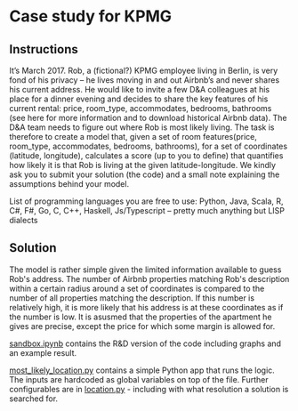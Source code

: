 # Case study for KPMG
## Instructions
It’s March 2017. Rob, a (fictional?) KPMG employee living in Berlin, is very fond of his privacy – he lives moving in and out Airbnb’s and never shares his current address. He would like to invite a few D&A colleagues at his place for a dinner evening and decides to share the key features of his current rental: price, room_type, accommodates, bedrooms, bathrooms (see here for more information and to download historical Airbnb data).
The D&A team needs to figure out where Rob is most likely living. The task is therefore to create a model that, given a set of room features(price, room_type, accommodates, bedrooms, bathrooms), for a set of coordinates (latitude, longitude), calculates a score (up to you to define) that quantifies how likely it is that Rob is living at the given latitude-longitude.
We kindly ask you to submit your solution (the code) and a small note explaining the assumptions behind your model.

List of programming languages you are free to use: Python, Java, Scala, R, C#, F#, Go, C, C++, Haskell, Js/Typescript – pretty much anything but LISP dialects

## Solution
The model is rather simple given the limited information available to guess Rob's address. The number of Airbnb properties matching Rob's description within a certain radius around a set of coordinates is compared to the number of all properties matching the description. If this number is relatively high, it is more likely that his address is at these coordinates as if the number is low. It is asusmed that the properties of the apartment he gives are precise, except the price for which some margin is allowed for.

[sandbox.ipynb](./sandbox.ipynb) contains the R&D version of the code including graphs and an example result.

[most_likely_location.py](./most_likely_location.py) contains a simple Python app that runs the logic. The inputs are hardcoded as global variables on top of the file. Further configurables are in [location.py](./location.py) - including with what resolution a solution is searched for.
